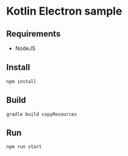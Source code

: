 # Kotlin Electron sample

## Requirements
* NodeJS

## Install
```
npm install
```

## Build
```
gradle build copyResources
```

## Run
```
npm run start
```

